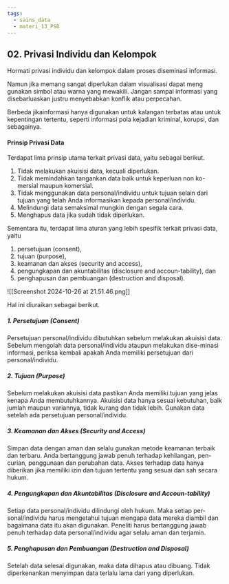 ```yaml
---
tags:
  - sains_data
  - materi_13_PSD
---
```

## 02. Privasi Individu dan Kelompok

Hormati privasi individu dan kelompok dalam proses diseminasi informasi.

Namun jika memang sangat diperlukan dalam visualisasi dapat meng gunakan simbol atau warna yang mewakili. Jangan sampai informasi yang disebarluaskan justru menyebabkan konflik atau perpecahan. 

Berbeda jikainformasi hanya digunakan untuk kalangan terbatas atau untuk kepentingan tertentu, seperti informasi pola kejadian kriminal, korupsi, dan sebagainya.

#### Prinsip Privasi Data

Terdapat lima prinsip utama terkait privasi data, yaitu sebagai berikut.

1. ﻿﻿﻿Tidak melakukan akuisisi data, kecuali diperlukan.
2. ﻿﻿﻿Tidak memindahkan tangankan data baik untuk keperluan non ko-mersial maupun komersial.
3. ﻿﻿﻿Tidak menggunakan data personal/individu untuk tujuan selain dari tujuan yang telah Anda informasikan kepada personal/individu.
4. ﻿﻿﻿Melindungi data semaksimal mungkin dengan segala cara.
5. ﻿﻿﻿Menghapus data jika sudah tidak diperlukan.

Sementara itu, terdapat lima aturan yang lebih spesifik terkait privasi data, yaitu 
1. persetujuan (consent), 
2. tujuan (purpose), 
3. keamanan dan akses (security and access), 
4. pengungkapan dan akuntabilitas (disclosure and accoun-tability), dan 
5. penghapusan dan pembuangan (destruction and disposal). 

![[Screenshot 2024-10-26 at 21.51.46.png]]

Hal ini diuraikan sebagai berikut.

##### 1. Persetujuan (Consent)

Persetujuan personal/individu dibutuhkan sebelum melakukan akuisisi data. Sebelum mengolah data personal/individu ataupun melakukan dise-minasi informasi, periksa kembali apakah Anda memiliki persetujuan dari personal/individu.

##### 2. Tujuan (Purpose)

Sebelum melakukan akuisisi data pastikan Anda memiliki tujuan yang jelas kenapa Anda membutuhkannya. Akuisisi data hanya sesuai kebutuhan, baik jumlah maupun variannya, tidak kurang dan tidak lebih. Gunakan data setelah ada persetujuan personal/individu.

##### 3. Keamanan dan Akses (Security and Access)

Simpan data dengan aman dan selalu gunakan metode keamanan terbaik dan terbaru. Anda bertanggung jawab penuh terhadap kehilangan, pen-curian, penggunaan dan perubahan data. Akses terhadap data hanya diberikan jika memiliki izin dan tujuan tertentu yang sesuai dan sah secara hukum.

##### 4. Pengungkapan dan Akuntabilitas (Disclosure and Accoun-tability)

Setiap data personal/individu dilindungi oleh hukum. Maka setiap per-sonal/individu harus mengetahui tujuan mengapa data mereka diambil dan bagaimana data itu akan digunakan. Peneliti harus bertanggung jawab penuh terhadap data personal/individu agar selalu aman dan terjamin.

##### 5. Penghapusan dan Pembuangan (Destruction and Disposal)

Setelah data selesai digunakan, maka data dihapus atau dibuang. Tidak diperkenankan menyimpan data terlalu lama dari yang diperlukan.